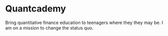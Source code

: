 # Quantcademy
Bring quantitative finance education to teenagers where they they may be. I am on a mission to change the status quo.
